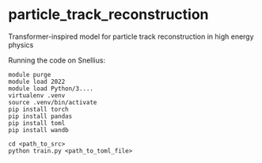 # particle_track_reconstruction
Transformer-inspired model for particle track reconstruction in high energy physics

Running the code on Snellius:
```
module purge
module load 2022
module load Python/3....
virtualenv .venv
source .venv/bin/activate
pip install torch
pip install pandas
pip install toml
pip install wandb

cd <path_to_src>
python train.py <path_to_toml_file>
```
